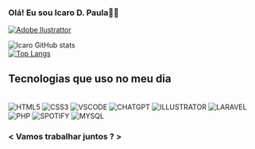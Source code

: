 ### Olá! Eu sou Icaro D. Paula👋😁

[![Adobe Ilustrattor](https://img.shields.io/badge/adobe%20illustrator-%23FF9A00.svg?style=for-the-badge&logo=adobe%20illustrator&logoColor=white)](https://www.adobe.com/products/illustrator.html)

![Icaro GitHub stats](https://github-readme-stats.vercel.app/api?username=IKRO277&show_icons=true&theme=dracula)</br>
[![Top Langs](https://github-readme-stats.vercel.app/api/top-langs/?username=IKRO277&layout=donut)](https://github.com/anuraghazra/github-readme-stats)

## Tecnologias que uso no meu dia

<div style="display: inline-block"><br/>
    <img align="center" alt="HTML5" src="https://img.shields.io/badge/html5-%23E34F26.svg?style=for-the-badge&logo=html5&logoColor=white">
    <img align="center" alt="CSS3" src="https://img.shields.io/badge/css3-%231572B6.svg?style=for-the-badge&logo=css3&logoColor=white">
    <img align="center" alt="VSCODE" src="https://img.shields.io/badge/Visual%20Studio%20Code-0078d7.svg?style=for-the-badge&logo=visual-studio-code&logoColor=white">
    <img align="center" alt="CHATGPT" src="https://img.shields.io/badge/chatGPT-74aa9c?style=for-the-badge&logo=openai&logoColor=white">
    <img align="center" alt="ILLUSTRATOR" src="https://img.shields.io/badge/adobe%20illustrator-%23FF9A00.svg?style=for-the-badge&logo=adobe%20illustrator&logoColor=white">
    <img align="center" alt="LARAVEL" src="https://img.shields.io/badge/laravel-%23FF2D20.svg?style=for-the-badge&logo=laravel&logoColor=white">
</div></br>

<div style="display: inline-block">
    <img align="center" alt="PHP" src="https://img.shields.io/badge/php-%23777BB4.svg?style=for-the-badge&logo=php&logoColor=white">
    <img align="center" alt="SPOTIFY" src="https://img.shields.io/badge/Spotify-1ED760?style=for-the-badge&logo=spotify&logoColor=white">
    <img align="center" alt="MYSQL" src="https://img.shields.io/badge/mysql-%2300f.svg?style=for-the-badge&logo=mysql&logoColor=white">
</div></br>

### < Vamos trabalhar juntos ? >
